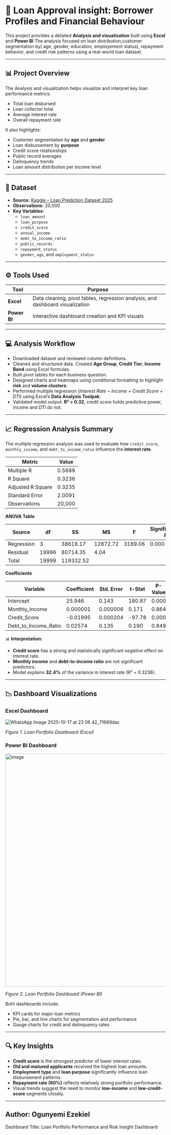 # 🏦 Loan Approval insight: Borrower Profiles and Financial Behaviour


This project provides a detailed **Analysis and visualization** built using **Excel** and **Power BI**
The analysis focused on loan distribution,customer segmentation by( age, gender, education, employement status), repayment behavior, and credit risk patterns using a real-world loan dataset.

---

## 📊 Project Overview

The Analysis and visualization helps visualize and interpret key loan performance metrics:
- Total loan disbursed  
- Loan collector total  
- Average interest rate
- Overall repayment rate 

It also highlights:
- Customer segmentation by **age** and **gender**
- Loan disbursement by **purpose**
- Credit score relationships
- Public record averages
- Delinquency trends
- Loan amount distribution per income level

---

## 🧮 Dataset

- **Source:** [Kaggle – Loan Prediction Dataset 2025](https://www.kaggle.com/datasets/nabihazahid/loan-prediction-dataset-2025)
- **Observations:** 20,000  
- **Key Variables:**
  - `loan_amount`
  - `loan_purpose`
  - `credit_score`
  - `annual_income`
  - `debt_to_income_ratio`
  - `public_records`
  - `repayment_status`
  - `gender`, `age`, and `employment_status`

---

## ⚙️ Tools Used

| Tool | Purpose |
|------|----------|
| **Excel** | Data cleaning, pivot tables, regression analysis, and dashboard visualization |
| **Power BI** | Interactive dashboard creation and KPI visuals |

---
## 💻 Analysis Workflow

- Downloaded dataset and reviewed column definitions.  
- Cleaned and structured data. Created **Age Group**, **Credit Tier**, **Income Band** using Excel formulas.  
- Built pivot tables for each business question.  
- Designed charts and heatmaps using conditional formatting to highlight **risk** and **volume clusters**.  
- Performed multiple regression (*Interest Rate ~ Income + Credit Score + DTI*) using Excel’s **Data Analysis Toolpak**.  
- Validated model output: **R² = 0.32**, credit score holds predictive power, income and DTI do not.
---

## 📈 Regression Analysis Summary

The multiple regression analysis was used to evaluate how `credit_score`, `monthly_income`, and `debt_to_income_ratio` influence the **interest rate**.

| Metric | Value |
|---------|-------|
| Multiple R | 0.5689 |
| R Square | 0.3236 |
| Adjusted R Square | 0.3235 |
| Standard Error | 2.0091 |
| Observations | 20,000 |

**ANOVA Table**

| Source | df | SS | MS | F | Significance F |
|---------|----|----|----|---|----------------|
| Regression | 3 | 38618.17 | 12872.72 | 3189.06 | 0.000 |
| Residual | 19996 | 80714.35 | 4.04 |  |  |
| Total | 19999 | 119332.52 |  |  |  |

**Coefficients**

| Variable | Coefficient | Std. Error | t-Stat | P-Value | Lower 95% | Upper 95% |
|-----------|-------------|-------------|---------|----------|------------|------------|
| Intercept | 25.946 | 0.143 | 180.87 | 0.000 | 25.665 | 26.227 |
| Monthly_Income | 0.000001 | 0.000006 | 0.171 | 0.864 | -0.000011 | 0.000013 |
| Credit_Score | -0.01995 | 0.000204 | -97.78 | 0.000 | -0.02035 | -0.01955 |
| Debt_to_Income_Ratio | 0.02574 | 0.135 | 0.190 | 0.849 | -0.239 | 0.291 |

📊 **Interpretation:**
- **Credit score** has a strong and statistically significant *negative* effect on interest rate.
- **Monthly income** and **debt-to-income ratio** are not significant predictors.
- Model explains **32.4%** of the variance in interest rate (R² = 0.3236).

---

## 📉 Dashboard Visualizations

### Excel Dashboard
![WhatsApp Image 2025-10-17 at 23 06 42_71669dac](https://github.com/user-attachments/assets/a805a242-5509-4c82-a4ee-517bba6f4fb3)

*Figure 1. Loan Portfolio Dashboard (Excel)*  

### Power BI Dashboard
<img width="1262" height="729" alt="image" src="https://github.com/user-attachments/assets/93dee289-70d7-4e86-95fb-6a116619bd39" />
  
*Figure 2. Loan Portfolio Dashboard (Power BI)*  

Both dashboards include:
- KPI cards for major loan metrics  
- Pie, bar, and line charts for segmentation and performance  
- Gauge charts for credit and delinquency rates  

---

## 🔍 Key Insights

- **Credit score** is the strongest predictor of lower interest rates.
- **Old and matured applicants** received the highest loan amounts.
- **Employment type** and **loan purpose** significantly influence loan disbursement patterns.
- **Repayment rate (80%)** reflects relatively strong portfolio performance.
- Visual trends suggest the need to monitor **low-income** and **low-credit-score** segments closely.

---



  ## Author: Ogunyemi Ezekiel
Dashboard Title: Loan Portfolio Performance and Risk Insight Dashboard

